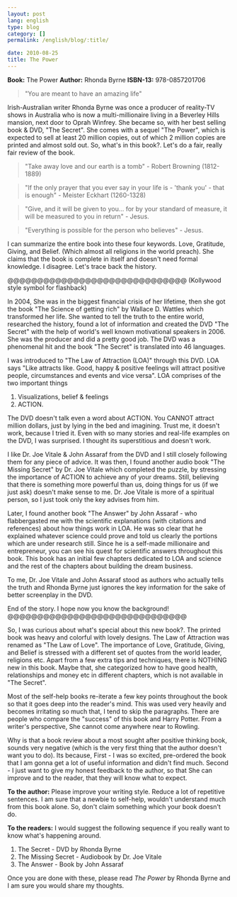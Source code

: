 ```yaml
---
layout: post
lang: english
type: blog
category: []
permalink: /english/blog/:title/

date: 2010-08-25
title: The Power
---
```


**Book:** The Power
**Author:** Rhonda Byrne
**ISBN-13:** 978-0857201706

> "You are meant to have an amazing life"

Irish-Australian writer Rhonda Byrne was once a producer of reality-TV shows in Australia who is now a multi-millionaire living in a Beverley Hills mansion, next door to Oprah Winfrey. She became so, with her best selling book & DVD, "The Secret". She comes with a sequel "The Power", which is expected to sell at least 20 million copies, out of which 2 million copies are printed and almost sold out. So, what's in this book?. Let's do a fair, really fair review of the book.

> "Take away love and our earth is a tomb" - Robert Browning (1812-1889)

> "If the only prayer that you ever say in your life is - 'thank you' - that is enough" - Meister Eckhart (1260-1328)

> "Give, and it will be given to you... for by your standard of measure, it will be measured to you in return" - Jesus.

> "Everything is possible for the person who believes" - Jesus.

I can summarize the entire book into these four keywords. Love, Gratitude, Giving, and Belief. (Which almost all religions in the world preach). She claims that the book is complete in itself and doesn't need formal knowledge. I disagree. Let's trace back the history.

@@@@@@@@@@@@@@@@@@@@@@@@@@@@@@
(Kollywood style symbol for flashback)

In 2004, She was in the biggest financial crisis of her lifetime, then she got the book "The Science of getting rich" by Wallace D. Wattles which transformed her life. She wanted to tell the truth to the entire world, researched the history, found a lot of information and created the DVD "The Secret" with the help of world's well known motivational speakers in 2006. She was the producer and did a pretty good job. The DVD was a phenomenal hit and the book "The Secret" is translated into 46 languages.

I was introduced to "The Law of Attraction (LOA)" through this DVD. LOA says "Like attracts like. Good, happy & positive feelings will attract positive people, circumstances and events and vice versa".
LOA comprises of the two important things

1. Visualizations, belief & feelings
2. ACTION.

The DVD doesn't talk even a word about ACTION. You CANNOT attract million dollars, just by lying in the bed and imagining. Trust me, it doesn't work, because I tried it. Even with so many stories and real-life examples on the DVD, I was surprised. I thought its superstitious and doesn't work.

I like Dr. Joe Vitale & John Assaraf from the DVD and I still closely following them for any piece of advice. It was then, I found another audio book "The Missing Secret" by Dr. Joe Vitale which completed the puzzle, by stressing the importance of ACTION to achieve any of your dreams. Still, believing that there is something more powerful than us, doing things for us (if we just ask) doesn't make sense to me. Dr. Joe Vitale is more of a spiritual person, so I just took only the key advises from him.

Later, I found another book "The Answer" by John Assaraf - who flabbergasted me with the scientific explanations (with citations and references) about how things work in LOA. He was so clear that he explained whatever science could prove and told us clearly the portions which are under research still. Since he is a self-made millionaire and entrepreneur, you can see his quest for scientific answers throughout this book. This book has an initial few chapters dedicated to LOA and science and the rest of the chapters about building the dream business.

To me, Dr. Joe Vitale and John Assaraf stood as authors who actually tells the truth and Rhonda Byrne just ignores the key information for the sake of better screenplay in the DVD.

End of the story. I hope now you know the background!
@@@@@@@@@@@@@@@@@@@@@@@@@@@@@@

So, I was curious about what's special about this new book?. The printed book was heavy and colorful with lovely designs. The Law of Attraction was renamed as "The Law of Love". The importance of Love, Gratitude, Giving, and Belief is stressed with a different set of quotes from the world leader, religions etc. Apart from a few extra tips and techniques, there is NOTHING new in this book. Maybe that, she categorized how to have good health, relationships and money etc in different chapters, which is not available in "The Secret".

Most of the self-help books re-iterate a few key points throughout the book so that it goes deep into the reader's mind. This was used very heavily and becomes irritating so much that, I tend to skip the paragraphs. There are people who compare the "success" of this book and Harry Potter. From a writer's perspective, She cannot come anywhere near to Rowling.

Why is that a book review about a most sought after positive thinking book, sounds very negative (which is the very first thing that the author doesn't want you to do). Its because, First - I was so excited, pre-ordered the book that I am gonna get a lot of useful information and didn't find much. Second - I just want to give my honest feedback to the author, so that She can improve and to the reader, that they will know what to expect.

**To the author:** Please improve your writing style. Reduce a lot of repetitive sentences. I am sure that a newbie to self-help, wouldn't understand much from this book alone. So, don't claim something which your book doesn't do.

**To the readers:** I would suggest the following sequence if you really want to know what's happening around.

1. The Secret - DVD by Rhonda Byrne
2. The Missing Secret - Audiobook by Dr. Joe Vitale
3. The Answer - Book by John Assaraf

Once you are done with these, please read *The Power* by Rhonda Byrne and I am sure you would share my thoughts.
